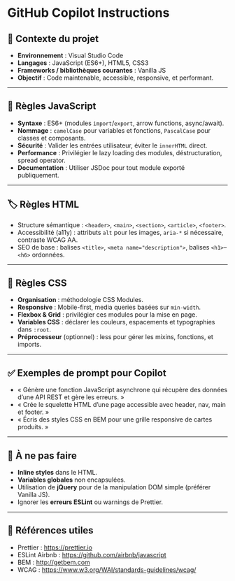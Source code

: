 # GitHub Copilot Instructions

## 📖 Contexte du projet
- **Environnement** : Visual Studio Code
- **Langages** : JavaScript (ES6+), HTML5, CSS3
- **Frameworks / bibliothèques courantes** : Vanilla JS
- **Objectif** : Code maintenable, accessible, responsive, et performant.

---

## 📌 Règles JavaScript
- **Syntaxe** : ES6+ (modules `import`/`export`, arrow functions, async/await).
- **Nommage** : `camelCase` pour variables et fonctions, `PascalCase` pour classes et composants.
- **Sécurité** : Valider les entrées utilisateur, éviter le `innerHTML` direct.
- **Performance** : Privilégier le lazy loading des modules, déstructuration, spread operator.
- **Documentation** : Utiliser JSDoc pour tout module exporté publiquement.

---

## 🏷️ Règles HTML
- Structure sémantique : `<header>`, `<main>`, `<section>`, `<article>`, `<footer>`.
- Accessibilité (a11y) : attributs `alt` pour les images, `aria-*` si nécessaire, contraste WCAG AA.
- SEO de base : balises `<title>`, `<meta name="description">`, balises `<h1>`–`<h6>` ordonnées.

---

## 🎨 Règles CSS
- **Organisation** : méthodologie CSS Modules.
- **Responsive** : Mobile-first, media queries basées sur `min-width`.
- **Flexbox & Grid** : privilégier ces modules pour la mise en page.
- **Variables CSS** : déclarer les couleurs, espacements et typographies dans `:root`.
- **Préprocesseur** (optionnel) : less pour gérer les mixins, fonctions, et imports.

---

## ✅ Exemples de prompt pour Copilot
- « Génère une fonction JavaScript asynchrone qui récupère des données d’une API REST et gère les erreurs. »
- « Crée le squelette HTML d’une page accessible avec header, nav, main et footer. »
- « Écris des styles CSS en BEM pour une grille responsive de cartes produits. »

---

## 🚫 À ne pas faire
- **Inline styles** dans le HTML.
- **Variables globales** non encapsulées.
- Utilisation de **jQuery** pour de la manipulation DOM simple (préférer Vanilla JS).
- Ignorer les **erreurs ESLint** ou warnings de Prettier.

---

## 🔗 Références utiles
- Prettier : https://prettier.io
- ESLint Airbnb : https://github.com/airbnb/javascript
- BEM : http://getbem.com
- WCAG : https://www.w3.org/WAI/standards-guidelines/wcag/

